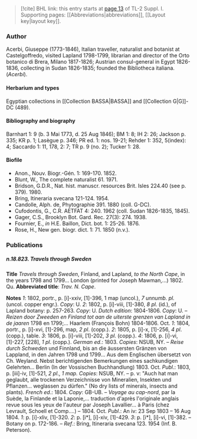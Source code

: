 > [!cite] BHL link: this entry starts at [page 13](https://www.biodiversitylibrary.org/item/103858#page/25/mode/1up) of TL-2 Suppl. I.
> Supporting pages: [[Abbreviations|abbreviations]], [[Layout key|layout key]].

### Author

Acerbi, Giuseppe (1773-1846), Italian traveller, naturalist and botanist at Castelgoffredo, visited Lapland 1798-1799, librarian and director of the Orto botanico di Brera, Milano 1817-1826; Austrian consul-general in Egypt 1826-1836, collecting in Sudan 1826-1835; founded the Bibliotheca italiana. (*Acerbi*).

#### Herbarium and types

Egyptian collections in [[Collection BASSA|BASSA]] and [[Collection G|G]]-DC (489).

#### Bibliography and biography

Barnhart 1: 9 (b. 3 Mai 1773, d. 25 Aug 1846); BM 1: 8; IH 2: 26; Jackson p. 335; KR p. 1; Lasègue p. 346; PR ed. 1: nos. 19-21; Rehder 1: 352, 5(index): 4; Saccardo 1: 11, 178, 2: 7; TR p. 9 (no. 2); Tucker 1: 28.

#### Biofile

- Anon., Nouv. Biogr.-Gén. 1: 169-170. 1852.
- Blunt, W., The complete naturalist 61. 1971.
- Bridson, G.D.R., Nat. hist. manuscr. resources Brit. Isles 224.40 (see p. 379). 1980.
- Bring, Itineraria svecana 121-124. 1954.
- Candolle, Alph. de, Phytographie 391. 1880 (coll. G-DC).
- Cufodontis, G., C.R. AETFAT 4: 240. 1962 (coll. Sudan 1826-1835, 1845).
- Gager, C.S., Brooklyn Bot. Gard. Rec. 27(3): 274. 1938.
- Fournier, E., *in* H.E. Baillon, Dict. bot. 1: 25-26. 1876.
- Rose, H., New gen. biogr. dict. 1: 71. 1850 (n.v.).

### Publications

##### n.18.823. Travels through Sweden

**Title**
*Travels through Sweden*, Finland, and Lapland, *to the North Cape*, in the years 1798 and 1799... London (printed for Joseph Mawman,...) 1802. Qu.
**Abbreviated title**: *Trav. N. Cape*.

**Notes**
*1*: 1802, portr., p. \[i\]-xxiv, \[1\]-396, 1 map (uncol.), *7 unnumb. pl.* (uncol. copper engr.). *Copy*: U.
*2*: 1802, p. \[i\]-viii, \[1\]-380, *8 pl*. (id.), of Lapland botany: p. 257-263. *Copy*: U.
*Dutch edition*: 1804-1806. *Copy*: U. – *Reizen door Zweeden en Finland tot aan de uiterste grenzen van Lapland in de jaaren* 1798 en 1799;... Haarlem (François Bohn) 1804-1806. Oct.
*1*: 1804, portr., p. \[i\]-xvi, \[1\]-296, map, *2 pl*. (copp.).
*2*: 1805, p. \[i\]-x, \[1\]-256, *4 pl*. (copp.), table.
*3*: 1806, p. \[i\]-viii, \[1\]-202, *3 pl*. (copp.).
*4*: 1806, p. \[i\]-vi, \[1\]-227, \[228\], *1 pl*. (copp.).
*German ed*.: 1803. *Copies*: NSUB, NY. – *Reise durch Schweden* und Finnland, bis an die äussersten Gränzen von Lappland, in den Jahren 1798 und 1799... Aus dem Englischen übersetzt von Ch. Weyland. Nebst berichtigenden Bemerkungen eines sachkundigen Gelehrten... Berlin (In der Vossischen Buchhandlung) 1803. Oct.
*Publ*.: 1803, p. \[iii\]-iv, \[1\]-521, *2 pl*., *1 map. Copies*: NSUB, NY. – p. v: "Auch hat man geglaubt, alle trockenen Verzeichnisse von Mineralien, Insekten und Pflanzen... weglassen zu dürfen." (No dry lists of minerals, insects and plants).
*French ed*.: 1804. *Copy*: GB-UB. – *Voyage au cap-nord*, par la Suède, la Finlande et la Laponie,... traduction d'après l'originale anglais revue sous les yeux de l'auteur par Joseph Lavallier... à Paris (chez Levrault, Schoell et Comp....) – 1804. Oct.
*Publ*.: An iv: 23 Sep 1803 – 16 Aug 1804.
*1*: p. \[i\]-xliv, \[1\]-320.
*2*: p. \[i\*\], \[i\]-xiv, \[1\]-429.
*3*: p. \[i\*\], \[i\]-vi, \[1\]-382. – Botany on p. 172-186. – *Ref*.: Bring, Itineraria svecana 123. 1954 (Inf. B. Peterson).

